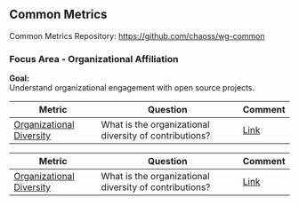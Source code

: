 ## Common Metrics
Common Metrics Repository: https://github.com/chaoss/wg-common

### Focus Area - Organizational Affiliation

**Goal:**  
Understand organizational engagement with open source projects.

**Metric** | **Question** | **Comment**
---|---|---
[Organizational Diversity](https://chaoss.community/metric-organizational-diversity/) | What is the organizational diversity of contributions? | [Link](https://github.com/chaoss/wg-common/issues/22)

<div>
<table>
  <thead><tr><th>Metric</th><th>Question</th><th>Comment</th></tr></thead>
<tbody>
  <tr><td><a href="https://chaoss.community/metric-organizational-diversity/">Organizational Diversity</a></td><td>What is the organizational diversity of contributions?</td><td><a href="https://github.com/chaoss/wg-common/issues/22">Link</a></td></tr> 
</tbody>
</table> 
</div>
